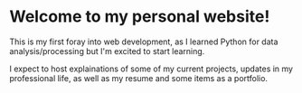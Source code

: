 # Welcome to my personal website! 

This is my first foray into web development, as I learned Python for data analysis/processing but I'm excited to start learning. 

I expect to host explainations of some of my current projects, updates in my professional life, as well as my resume and some items as a portfolio.
